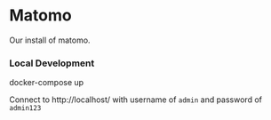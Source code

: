 # Matomo

Our install of matomo.

### Local Development

docker-compose up

Connect to http://localhost/ with username of `admin` and password of `admin123`
